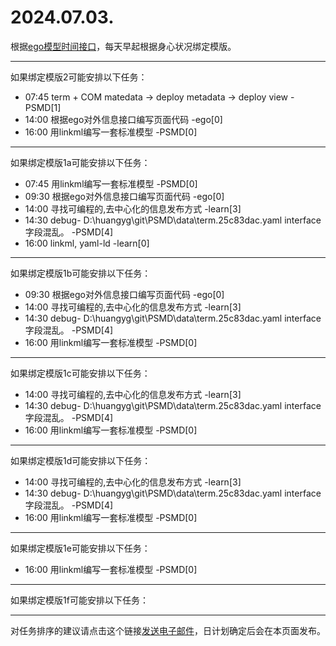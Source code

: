 # 2024.07.03.

根据[ego模型时间接口](https://gitee.com/hyg/blog/blob/master/timeflow.md)，每天早起根据身心状况绑定模版。

---
如果绑定模版2可能安排以下任务：

- 07:45	term + COM matedata -> deploy metadata -> deploy view -PSMD[1]
- 14:00	根据ego对外信息接口编写页面代码 -ego[0]
- 16:00	用linkml编写一套标准模型 -PSMD[0]

---
如果绑定模版1a可能安排以下任务：

- 07:45	用linkml编写一套标准模型 -PSMD[0]
- 09:30	根据ego对外信息接口编写页面代码 -ego[0]
- 14:00	寻找可编程的,去中心化的信息发布方式 -learn[3]
- 14:30	debug- D:\huangyg\git\PSMD\data\term.25c83dac.yaml interface字段混乱。 -PSMD[4]
- 16:00	linkml, yaml-ld -learn[0]

---
如果绑定模版1b可能安排以下任务：

- 09:30	根据ego对外信息接口编写页面代码 -ego[0]
- 14:00	寻找可编程的,去中心化的信息发布方式 -learn[3]
- 14:30	debug- D:\huangyg\git\PSMD\data\term.25c83dac.yaml interface字段混乱。 -PSMD[4]
- 16:00	用linkml编写一套标准模型 -PSMD[0]

---
如果绑定模版1c可能安排以下任务：

- 14:00	寻找可编程的,去中心化的信息发布方式 -learn[3]
- 14:30	debug- D:\huangyg\git\PSMD\data\term.25c83dac.yaml interface字段混乱。 -PSMD[4]
- 16:00	用linkml编写一套标准模型 -PSMD[0]

---
如果绑定模版1d可能安排以下任务：

- 14:00	寻找可编程的,去中心化的信息发布方式 -learn[3]
- 14:30	debug- D:\huangyg\git\PSMD\data\term.25c83dac.yaml interface字段混乱。 -PSMD[4]
- 16:00	用linkml编写一套标准模型 -PSMD[0]

---
如果绑定模版1e可能安排以下任务：

- 16:00	用linkml编写一套标准模型 -PSMD[0]

---
如果绑定模版1f可能安排以下任务：


---
对任务排序的建议请点击这个链接<a href="mailto:huangyg@mars22.com?subject=关于2024.07.03.任务排序的建议&body=date: 20240703%0D%0Afile: ../../blog/release/time/d.20240703.md%0D%0A---请勿修改邮件主题及以上内容---%0D%0A">发送电子邮件</a>，日计划确定后会在本页面发布。